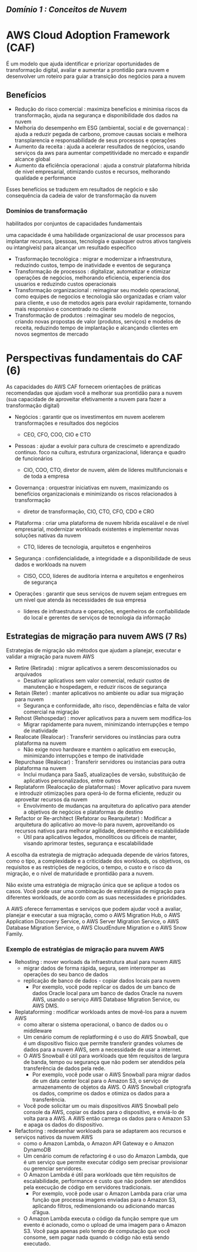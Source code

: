 ## _Domínio 1 : Conceitos de Nuvem_

# AWS Cloud Adoption Framework (CAF)

É um modelo que ajuda identificar e priorizar oportunidades de transformação digital, avaliar e aumentar a prontidão para nuvem e desenvolver um roteiro para guiar a transição dos negócios para a nuvem

## Benefícios

- Redução do risco comercial : maximiza beneficios e minimisa riscos da transformação, ajuda na segurança e disponibilidade dos dados na nuvem
- Melhoria do desempenho em ESG (ambiental, social e de governança) : ajuda a reduzir pegada de carbono, promove causas sociais e melhora transplarencia e responsabilidade de seus processos e operações
- Aumento da receita : ajuda a acelerar resultados de negócios, usando serviços da aws para aumentar competitividade no mercado e expandir alcance global
- Aumento da eficiência operacional : ajuda a construir plataforma hibrida de nivel empresarial, otimizando custos e recursos, melhorando qualidade e performance

Esses benefícios se traduzem em resultados de negócio e são consequência da cadeia de valor de transformação da nuvem

### Domínios de transformação

habilitados por conjuntos de capacidades fundamentais

uma capacidade é uma habilidade organizacional de usar processos para implantar recursos, (pessoas, tecnologia e quaisquer outros ativos tangíveis ou intangíveis) para alcançar um resultado específico

- Trasformação tecnológica : migrar e modernizar a infraestrutura, reduzindo custos, tempo de inatividade e eventos de segurança
- Transformação de processos : digitalizar, automatizar e otimizar operações de negócios, melhorando eficiencia, experiencia dos usuarios e reduzindo custos operacionais
- Transformação organizacional : reimaginar seu modelo operacional, como equipes de negocios e tecnologia são organizadas e criam valor para cliente, e uso de metodos ageis para evoluir rapidamente, tornando mais responsivo e concentrado no cliente
- Transformação de produtos : reimaginar seu modelo de negocios, criando novas propostas de valor (produtos, serviços) e modelos de receita, reduzindo tempo de implantação e alcançando clientes em novos segmentos de mercado


# Perspectivas fundamentais do CAF (6)

As capacidades do AWS CAF fornecem orientações de práticas recomendadas que ajudam você a melhorar sua prontidão para a nuvem (sua capacidade de aproveitar efetivamente a nuvem para fazer a transformação digital)

- Negócios : garantir que os investimentos em nuvem acelerem transformações e resultados dos negócios
    - CEO, CFO, COO, CIO e CTO

- Pessoas : ajudar a evoluir para cultura de crescimeto e aprendizado continuo. foco na cultura, estrutura organizacional, liderança e quadro de funcionários
    - CIO, COO, CTO, diretor de nuvem, além de líderes multifuncionais e de toda a empresa

- Governança : orquestrar iniciativas em nuvem, maximizando os benefícios organizacionais e minimizando os riscos relacionados à transformação
    - diretor de transformação, CIO, CTO, CFO, CDO e CRO

- Plataforma : criar uma plataforma de nuvem híbrida escalável e de nível empresarial, modernizar workloads existentes e implementar novas soluções nativas da nuvem
    - CTO, líderes de tecnologia, arquitetos e engenheiros

- Segurança : confidencialidade, a integridade e a disponibilidade de seus dados e workloads na nuvem
    - CISO, CCO, líderes de auditoria interna e arquitetos e engenheiros de segurança

- Operações : garantir que seus serviços de nuvem sejam entregues em um nível que atenda às necessidades de sua empresa
    - líderes de infraestrutura e operações, engenheiros de confiabilidade do local e gerentes de serviços de tecnologia da informação

## Estrategias de migração para nuvem AWS (7 Rs)

Estrategias de migração são métodos que ajudam a planejar, executar e validar a migração para nuvem AWS

- Retire (Retirada) : migrar aplicativos a serem descomissionados ou arquivados
    - Desativar aplicativos sem valor comercial, reduzir custos de manutenção e hospedagem, e reduzir riscos de segurança
- Retain (Reter) : manter aplicativos no ambiente ou adiar sua migração para nuvem
    - Segurança e conformidade, alto risco, dependências e falta de valor comercial na migração
- Rehost (Rehospedar) : mover aplicativos para a nuvem sem modifica-los
    - Migrar rapidamente para nuvem, minimizando interrupções e tempo de inatividade
- Realocate (Realocar) : Transferir servidores ou instâncias para outra plataforma na nuvem
    - Não exige novo hardware e mantém o aplicativo em execução, minimizando interrupções e tempo de inatividade
- Repurchase (Realocar) : Transferir servidores ou instancias para outra plataforma na nuvem
    - Inclui mudança para SaaS, atualizações de versão, substituição de aplicativos personalizados, entre outros
- Replataform (Realocação de plataformas) : Mover aplicativo para nuvem e introduzir otimizações para operá-lo de forma eficiente, reduzir ou aproveitar recursos da nuvem
    - Envolvimento de mudanças na arquitetura do aplicativo para atender a objetivos de negócios e plataformas de destino
- Refactor or Re-architect (Refatorar ou Rearquitetar) : Modificar a arquitetura do aplicativo ao move-lo para nuvem, aproveitando os recursos nativos para melhorar agilidade, desempenho e escalabilidade
    - Útil para aplicativos legados, monolíticos ou difíceis de manter, visando aprimorar testes, segurança e escalabilidade

A escolha da estrategia de migtração adequada depende de vários fatores, como o tipo, a complexidade e a criticidade dos workloads, os objetivos, os requisitos e as restrições de negócios, o tempo, o custo e o risco da migração, e o nível de maturidade e prontidão para a nuvem. 

Não existe uma estratégia de migração única que se aplique a todos os casos. Você pode usar uma combinação de estratégias de migração para diferentes workloads, de acordo com as suas necessidades e prioridades. 

A AWS oferece ferramentas e serviços que podem ajudar você a avaliar, planejar e executar a sua migração, como o AWS Migration Hub, o AWS Application Discovery Service, o AWS Server Migration Service, o AWS Database Migration Service, o AWS CloudEndure Migration e o AWS Snow Family. 

### Exemplo de estratégias de migração para nuvem AWS

- Rehosting : mover worloads da infraestrutura atual para nuvem AWS
    - migrar dados de forma rápida, segura, sem interromper as operações do seu banco de dados
    - replicação de banco de dados - copiar dados locais para nuvem
        - Por exemplo, você pode replicar os dados de um banco de dados Oracle local para um banco de dados Oracle na nuvem AWS, usando o serviço AWS Database Migration Service, ou AWS DMS.
- Replataforming : modificar workloads antes de movê-los para a nuvem AWS
    - como alterar o sistema operacional, o banco de dados ou o middleware
    - Um cenário comum de replatforming é o uso do AWS Snowball, que é um dispositivo físico que permite transferir grandes volumes de dados para a nuvem AWS, sem a necessidade de usar a internet.
    - O AWS Snowball é útil para workloads que têm requisitos de largura de banda, tempo ou segurança que não podem ser atendidos pela transferência de dados pela rede.
        - Por exemplo, você pode usar o AWS Snowball para migrar dados de um data center local para o Amazon S3, o serviço de armazenamento de objetos da AWS. O AWS Snowball criptografa os dados, comprime os dados e otimiza os dados para a transferência.
    - Você pode solicitar um ou mais dispositivos AWS Snowball pelo console da AWS, copiar os dados para o dispositivo, e enviá-lo de volta para a AWS. A AWS então carrega os dados para o Amazon S3 e apaga os dados do dispositivo.
- Refactoring : redesenhar workloads para se adaptarem aos recursos e serviços nativos da nuvem AWS
    - como o Amazon Lambda, o Amazon API Gateway e o Amazon DynamoDB
    - Um cenário comum de refactoring é o uso do Amazon Lambda, que é um serviço que permite executar código sem precisar provisionar ou gerenciar servidores.
    - O Amazon Lambda é útil para workloads que têm requisitos de escalabilidade, performance e custo que não podem ser atendidos pela execução de código em servidores tradicionais.
        - Por exemplo, você pode usar o Amazon Lambda para criar uma função que processa imagens enviadas para o Amazon S3, aplicando filtros, redimensionando ou adicionando marcas d’água.
    - O Amazon Lambda executa o código da função sempre que um evento é acionado, como o upload de uma imagem para o Amazon S3. Você paga apenas pelo tempo de computação que você consome, sem pagar nada quando o código não está sendo executado.